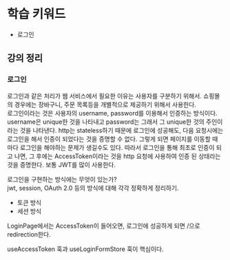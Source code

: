 # 학습 키워드

- 로그인

## 강의 정리

### 로그인

로그인과 같은 처리가 웹 서비스에서 필요한 이유는 사용자를 구분하기 위해서. 쇼핑몰의 경우에는 장바구니, 주문 목록등을 개별적으로 제공하기 위해서 사용한다.  
로그인이라는 것은 사용자의 username, password를 이용해서 인증하는 방식이다. username은 unique한 것을 나타내고 password는 그래서 그 unique한 것의 주인이라는 것을 나타낸다. http는 stateless하기 때문에 로그인에 성공해도, 다음 요청시에는 로그인을 해서 인증이 되었다는 것을 증명할 수 없다. 그렇게 되면 페이지를 이동할 때 마다 로그인을 해야하는 문제가 생길수도 있다. 따라서 로그인을 통해 최초로 인증이 되고 나면, 그 후에는 AccessToken이라는 것을 http 요청에 사용하여 인증 된 상태라는 것을 증명한다. 보통 JWT를 많이 사용한다.

로그인을 구현하는 방식에는 무엇이 있는가?  
jwt, session, OAuth 2.0 등의 방식에 대해 각각 정확하게 정리하기.

- 토큰 방식
- 세션 방식

LoginPage에서는 AccessToken이 들어오면, 로그인에 성공하게 되면 /으로 redirection한다.

useAccessToken 훅과 useLoginFormStore 훅이 핵심이다.
